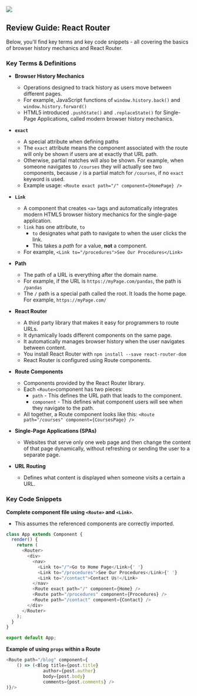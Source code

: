 # ![](https://ga-dash.s3.amazonaws.com/production/assets/logo-9f88ae6c9c3871690e33280fcf557f33.png)

## Review Guide: React Router
Below, you'll find key terms and key code snippets - all covering the basics of browser history mechanics and React Router.

### Key Terms & Definitions


* **Browser History Mechanics**
  - Operations designed to track history as users move between different pages.
  - For example, JavaScript functions of `window.history.back()` and `window.history.forward()`
  - HTML5 introduced `.pushState()` and `.replaceState()` for Single-Page Applications, called modern browser history mechanics.

* **`exact`**
  - A special attribute when defining paths
  - The `exact` attribute means the component associated with the route will only be shown if users are at exactly that URL path.
  - Otherwise, partial matches will also be shown. For example, when someone navigates to `/courses` they will actually see two components, because `/` is a partial match for `/courses`, if no `exact` keyword is used.
  - Example usage: `<Route exact path="/" component={HomePage} />`

* **`Link`**
  - A component that creates `<a>` tags and automatically integrates modern HTML5 browser history mechanics for the single-page application.
  - `link` has one attribute, `to`
    - `to` designates what path to navigate to when the user clicks the link.
    - This takes a *path* for a value, **not** a component.
  - For example, `<Link to="/procedures">See Our Procedures</Link>`

* **Path**
  - The path of a URL is everything after the domain name.
  - For example, if the URL is `https://myPage.com/pandas`, the path is `/pandas`
  - The `/` path is a special path called the root. It loads the home page. For example, `https://myPage.com/`

* **React Router**
  - A third party library that makes it easy for programmers to route URLs.
  - It dynamically loads different components on the same page.
  - It automatically manages browser history when the user navigates between content.
  - You install React Router with `npm install --save react-router-dom`
  - React Router is configured using Route components.

* **Route Components**
  - Components provided by the React Router library.
  - Each `<Route>`component has two pieces:
    - `path` - This defines the URL path that leads to the component.
    - `component` - This defines what component users will see when they navigate to the path.
  - All together, a Route component looks like this: `<Route path="/courses" component={CoursesPage} />`

* **Single-Page Applications (SPAs)**
  - Websites that serve only one web page and then change the content of that page dynamically, without refreshing or sending the user to a separate page.

* **URL Routing**
  - Defines what content is displayed when someone visits a certain a URL.


### Key Code Snippets

**Complete component file using `<Route>` and `<Link>`**.
- This assumes the referenced components are correctly imported.

```js
class App extends Component {
  render() {
    return (
      <Router>
        <div>
          <nav>
            <Link to="/">Go to Home Page</Link>{' '}
            <Link to="/procedures">See Our Procedures</Link>{' '}
            <Link to="/contact">Contact Us!</Link>
          </nav>
          <Route exact path="/" component={Home} />
          <Route path="/procedures" component={Procedures} />
          <Route path="/contact" component={Contact} />
        </div>
      </Router>
    );
  }
}

export default App;
```


**Example of using `props` within a Route**

```js
<Route path="/blog" component={
    () => (<Blog title={post.title}
              author={post.author}
              body={post.body}
              comments={post.comments} />
)}/>
```
